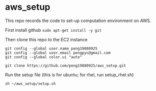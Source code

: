 # aws_setup
This repo records the code to set-up computation environment on AWS.

First install github
```sudo apt-get install -y git```

Then clone this repo to the EC2 instance

```
git config --global user.name peng19880925
git config --global user.email pengpyc@gmail.com
git config --global color.ui "auto"

git clone https://github.com/peng19880925/aws_setup.git
```

Run the setup file (this is for ubuntu; for rhel, run setup_rhel.sh)
```
sh ~/aws_setup/setup.sh
```

